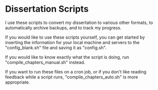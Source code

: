 # Dissertation Scripts

I use these scripts to convert my dissertation to various other formats, to automatically archive backups, and to track my progress.

If you would like to use these scripts yourself, you can get started by inserting the information for your local machine and servers to the "config_blank.sh" file and saving it as "config.sh".

If you would like to know exactly what the script is doing, run "compile_chapters_manual.sh" instead. 

If you want to run these files on a cron job, or if you don't like reading feedback while a script runs, "compile_chapters_auto.sh" is more appropriate.
